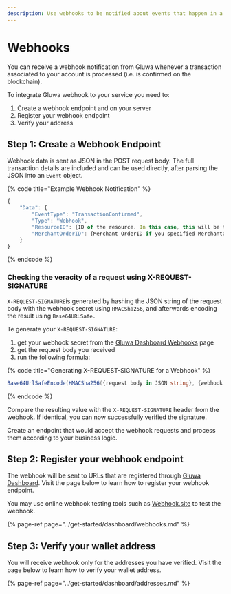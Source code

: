 ```yaml
---
description: Use webhooks to be notified about events that happen in a Gluwa account.
---
```


# Webhooks

You can receive a webhook notification from Gluwa whenever a transaction associated to your account is processed \(i.e. is confirmed on the blockchain\).

To integrate Gluwa webhook to your service you need to:

1. Create a webhook endpoint and on your server
2. Register your webhook endpoint
3. Verify your address

## Step 1: Create a Webhook Endpoint

Webhook data is sent as JSON in the POST request body. The full transaction details are included and can be used directly, after parsing the JSON into an `Event` object.

{% code title="Example Webhook Notification" %}
```javascript
{
    "Data": {
        "EventType": "TransactionConfirmed",
        "Type": "Webhook",
        "ResourceID": {ID of the resource. In this case, this will be transaction hash},
        "MerchantOrderID": {Merchant OrderID if you specified MerchantOrderID field when generating QR code}
    }
}
```
{% endcode %}

### Checking the veracity of a request using X-REQUEST-SIGNATURE

 `X-REQUEST-SIGNATURE`is generated by hashing the JSON string of the request body with the webhook secret using `HMACSha256`, and afterwards encoding the result using `Base64URLSafe.` 

Te generate your `X-REQUEST-SIGNATURE`:

1. get your webhook secret from the [Gluwa Dashboard Webhooks](https://dashboard.gluwa.com/Webhook) page 
2. get the request body you received
3. run the following formula:

{% code title="Generating X-REQUEST-SIGNATURE for a Webhook" %}
```csharp
Base64UrlSafeEncode(HMACSha256({request body in JSON string}, {webhook secret}))
```
{% endcode %}

Compare the resulting value with the `X-REQUEST-SIGNATURE` header from the webhook. If identical, you can now successfully verified the signature.

Create an endpoint that would accept the webhook requests and process them according to your business logic.

## Step 2: Register your webhook endpoint

The webhook will be sent to URLs that are registered through [Gluwa Dashboard](https://dashboard.gluwa.com). Visit the page below to learn how to register your webhook endpoint.

You may use online webhook testing tools such as [Webhook.site](https://webhook.site/) to test the webhook.

{% page-ref page="../get-started/dashboard/webhooks.md" %}

## Step 3: Verify your wallet address

You will receive webhook only for the addresses you have verified. Visit the page below to learn how to verify your wallet address.

{% page-ref page="../get-started/dashboard/addresses.md" %}

